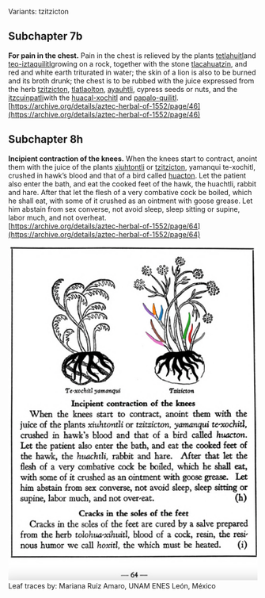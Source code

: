 Variants: tzitzicton  

## Subchapter 7b  
**For pain in the chest.** Pain in the chest is relieved by the plants [tetlahuitl](Tetlahuitl_v1.md)and [teo-iztaquilitl](Teo-iztaquilitl.md)growing on a rock, together with the stone [tlacahuatzin](tlacal-huatzin.md), and red and white earth triturated in water; the skin of a lion is also to be burned and its broth drunk; the chest is to be rubbed with the juice expressed from the herb [tzitzicton](Tzitzicton.md), [tlatlaolton](Tlatlaolton.md), [ayauhtli](Ayauhtli.md), cypress seeds or nuts, and the [itzcuinpatli](Itzquin-patli.md)with the [huacal-xochitl](Huacal-xochitl.md) and [papalo-quilitl](Papalo-quilitl.md).  
[https://archive.org/details/aztec-herbal-of-1552/page/46](https://archive.org/details/aztec-herbal-of-1552/page/46)  

## Subchapter 8h  
**Incipient contraction of the knees.** When the knees start to contract, anoint them with the juice of the plants [xiuhtontli](Xiuhtontli.md) or [tzitzicton](Tzitzicton.md), yamanqui te-xochitl, crushed in hawk’s blood and that of a bird called [huacton](huacton.md). Let the patient also enter the bath, and eat the cooked feet of the hawk, the huachtli, rabbit and hare. After that let the flesh of a very combative cock be boiled, which he shall eat, with some of it crushed as an ointment with goose grease. Let him abstain from sex converse, not avoid sleep, sleep sitting or supine, labor much, and not overheat.  
[https://archive.org/details/aztec-herbal-of-1552/page/64](https://archive.org/details/aztec-herbal-of-1552/page/64)  

![M_ID233_p064_02_Tzitzicton.png](assets/M_ID233_p064_02_Tzitzicton.png)  
Leaf traces by: Mariana Ruíz Amaro, UNAM ENES León, México  
